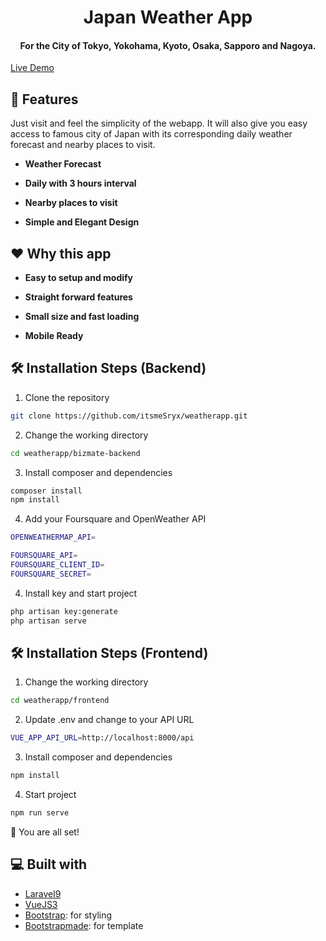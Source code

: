 ﻿<h1 align="center">
  Japan Weather App
</h1>
<h4 align="center">
 For the City of Tokyo, Yokohama, Kyoto, Osaka, Sapporo and Nagoya.
</h4>

[Live Demo](http://149.28.155.195/)

## 🧐 Features

Just visit and feel the simplicity of the webapp.
It will also give you easy access to famous city of Japan with its corresponding daily weather forecast and nearby places to visit.

- **Weather Forecast**

- **Daily with 3 hours interval**

- **Nearby places to visit**

- **Simple and Elegant Design**

## ❤️ Why this app

- **Easy to setup and modify**

- **Straight forward features**

- **Small size and fast loading**

- **Mobile Ready**

## 🛠️ Installation Steps (Backend)

1. Clone the repository

```bash
git clone https://github.com/itsmeSryx/weatherapp.git
```

2. Change the working directory

```bash
cd weatherapp/bizmate-backend
```

3. Install composer and dependencies

```bash
composer install
npm install
```

4. Add your Foursquare and OpenWeather API

```bash
OPENWEATHERMAP_API=

FOURSQUARE_API=
FOURSQUARE_CLIENT_ID=
FOURSQUARE_SECRET=
```

4. Install key and start project

```bash
php artisan key:generate
php artisan serve
```

## 🛠️ Installation Steps (Frontend)

1. Change the working directory

```bash
cd weatherapp/frontend
```
2. Update .env and change to your API URL

```bash
VUE_APP_API_URL=http://localhost:8000/api
```

3. Install composer and dependencies

```bash
npm install
```

4. Start project

```bash
npm run serve
```

🌟 You are all set!

## 💻 Built with

- [Laravel9](https://laravel.com/docs/9.x)
- [VueJS3](https://vuejs.org/)
- [Bootstrap](https://tailwindcss.com/): for styling
- [Bootstrapmade](https://bootstrapmade.com/demo/OnePage/): for template
